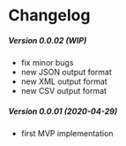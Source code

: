 Changelog
=========

##### Version 0.0.02 (WIP)
 * fix minor bugs
 * new JSON output format
 * new XML output format
 * new CSV output format

##### Version 0.0.01 (2020-04-29)
 * first MVP implementation
